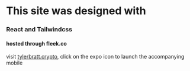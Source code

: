 # This site was designed with

### React and Tailwindcss

#### hosted through fleek.co

visit [tylerbratt.crypto](tylerbratt.crypto), click on the expo icon to launch the accompanying mobile